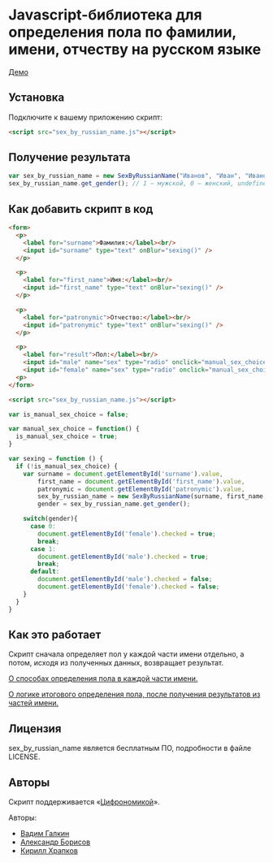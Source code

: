 Javascript-библиотека для определения пола по фамилии, имени, отчеству на русском языке
=======================================================================================

[Демо](http://vadimiztveri.github.io/)


Установка
---------

Подключите к вашему приложению скрипт:

```html
<script src="sex_by_russian_name.js"></script>
```


Получение результата
--------------------

```js
var sex_by_russian_name = new SexByRussianName("Иванов", "Иван", "Иванович");
sex_by_russian_name.get_gender(); // 1 — мужской, 0 — женский, undefined — не определен.
```

Как добавить скрипт в код
-------------------------

```html
<form>
  <p>
    <label for="surname">Фамилия:</label><br/>
    <input id="surname" type="text" onBlur="sexing()" />
  </p>

  <p>
    <label for="first_name">Имя:</label><br/>
    <input id="first_name" type="text" onBlur="sexing()" />
  </p>

  <p>
    <label for="patronymic">Отчество:</label><br/>
    <input id="patronymic" type="text" onBlur="sexing()" />
  </p>

  <p>
    <label for="result">Пол:</label><br/>
    <input id="male" name="sex" type="radio" onclick="manual_sex_choice()" /> мужской
    <input id="female" name="sex" type="radio" onclick="manual_sex_choice()" /> женский
  <p>
</form>

<script src="sex_by_russian_name.js"></script>
```


```js
var is_manual_sex_choice = false;

var manual_sex_choice = function() {
  is_manual_sex_choice = true;
}

var sexing = function () {
  if (!is_manual_sex_choice) {
    var surname = document.getElementById('surname').value,
        first_name = document.getElementById('first_name').value,
        patronymic = document.getElementById('patronymic').value,
        sex_by_russian_name = new SexByRussianName(surname, first_name, patronymic),
        gender = sex_by_russian_name.get_gender();

    switch(gender){
      case 0:
        document.getElementById('female').checked = true;
        break;
      case 1:
        document.getElementById('male').checked = true;
        break;
      default:
        document.getElementById('male').checked = false;
        document.getElementById('female').checked = false;
    }
  }
}
```

Как это работает
----------------

Скрипт сначала определяет пол у каждой части имени отдельно, а потом, исходя из полученных данных, возвращает результат.

[О способах определения пола в каждой части имени.](https://github.com/vadimiztveri/sex_by_russian_name/wiki/Определение-пола-по-частям-имени)

[О логике итогового определения пола, после получения результатов из частей имени.](https://github.com/vadimiztveri/sex_by_russian_name/wiki/Логика-отпределения-пола)


Лицензия
--------

sex_by_russian_name является бесплатным ПО, подробности в файле LICENSE.


Авторы
------

Скрипт поддерживается «[Цифрономикой](http://cifronomika.ru/)».

Авторы:
* [Вадим Галкин](https://github.com/vadimiztveri/)
* [Александр Борисов](https://github.com/aishek)
* [Кирилл Храпков](https://github.com/cubbiu)
